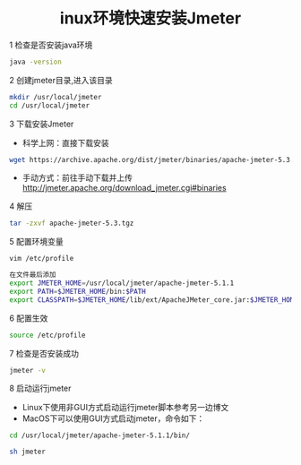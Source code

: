 # <center>inux环境快速安装Jmeter

1 检查是否安装java环境

```bash
java -version
```

2 创建jmeter目录,进入该目录

```bash
mkdir /usr/local/jmeter
cd /usr/local/jmeter
```

3 下载安装Jmeter  

* 科学上网：直接下载安装 

```bash
wget https://archive.apache.org/dist/jmeter/binaries/apache-jmeter-5.3.tgz
```

* 手动方式：前往手动下载并上传 http://jmeter.apache.org/download_jmeter.cgi#binaries  

4 解压

```bash
tar -zxvf apache-jmeter-5.3.tgz
```

5 配置环境变量

```bash
vim /etc/profile

在文件最后添加
export JMETER_HOME=/usr/local/jmeter/apache-jmeter-5.1.1
export PATH=$JMETER_HOME/bin:$PATH
export CLASSPATH=$JMETER_HOME/lib/ext/ApacheJMeter_core.jar:$JMETER_HOME/lib/jorphan.jar:$JMETER_HOME/lib/logkit-2.0.jar:$CLASSPATH
```

6 配置生效

```bash
source /etc/profile
```

7 检查是否安装成功

```bash
jmeter -v
```

8 启动运行jmeter   
* Linux下使用非GUI方式启动运行jmeter脚本参考另一边博文
* MacOS下可以使用GUI方式启动jmeter，命令如下：

```bash
cd /usr/local/jmeter/apache-jmeter-5.1.1/bin/

sh jmeter
```
